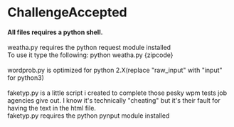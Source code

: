 # ChallengeAccepted
<b>All files requires a python shell.</b><br /><br />
weatha.py requires the python request module installed<br /> To use it type the following: python weatha.py {zipcode}<br /><br />
wordprob.py is optimized for python 2.X(replace "raw_input" with "input" for python3)<br /> <br />
faketyp.py is a little script i created to complete those pesky wpm tests job agencies give out. I know it's technically "cheating" but it's their fault for having the text in the html file.<br />faketyp.py requires the python pynput module installed<br />

